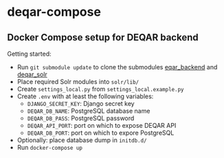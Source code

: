 # deqar-compose

## Docker Compose setup for DEQAR backend

Getting started:

- Run `git submodule update` to clone the submodules [eqar_backend](https://github.com/EQAR/eqar_backend) and [deqar_solr](https://github.com/EQAR/deqar_solr)
- Place required Solr modules into `solr/lib/`
- Create `settings_local.py` from `settings_local.example.py`
- Create `.env` with at least the following variables:
   - `DJANGO_SECRET_KEY`: Django secret key
   - `DEQAR_DB_NAME`: PostgreSQL database name
   - `DEQAR_DB_PASS`: PostgreSQL password
   - `DEQAR_API_PORT`: port on which to expose DEQAR API
   - `DEQAR_DB_PORT`: port on which to expore PostgreSQL
- Optionally: place database dump in `initdb.d/`
- Run `docker-compose up`

